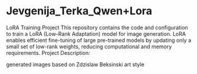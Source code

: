 # Jevgenija_Terka_Qwen+Lora

LoRA Training Project
This repository contains the code and configuration to train a LoRA (Low-Rank Adaptation) model for image generation. 
LoRA enables efficient fine-tuning of large pre-trained models by updating only a small set of low-rank weights, 
reducing computational and memory requirements.
Project Description: 


generated images based on Zdzislaw Beksinski art style 
